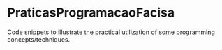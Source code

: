 # PraticasProgramacaoFacisa
Code snippets to illustrate the practical utilization of some programming concepts/techniques.
